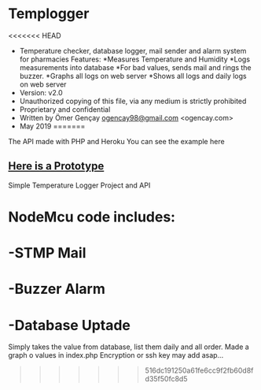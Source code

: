 # Templogger
<<<<<<< HEAD
 * Temperature checker, database logger, mail sender and alarm system for pharmacies 
	Features:
		*Measures Temperature and Humidity
		*Logs measurements into database
		*For bad values, sends mail and rings the buzzer.
		*Graphs all logs on web server
		*Shows all logs and daily logs on web server
 * Version: v2.0 
 * Unauthorized copying of this file, via any medium is strictly prohibited
 * Proprietary and confidential
 * Written by Ömer Gençay <ogencay98@gmail.com> <engomer> <ogencay.com>
 * May 2019
=======

The API made with PHP and Heroku
You can see the example here
## [Here is a Prototype](templog.herokuapp.com)
Simple Temperature Logger Project and API

# NodeMcu code includes:
# -STMP Mail
# -Buzzer Alarm
# -Database Uptade

Simply takes the value from database, list them daily and all order.
Made a graph o values in index.php
Encryption or ssh key may add asap...
>>>>>>> 516dc191250a61fe6cc9f2fb60d8fd35f50fc8d5

